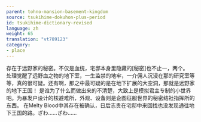 ```yaml
---
parent: tohno-mansion-basement-kingdom
source: tsukihime-dokuhon-plus-period
id: tsukihime-dictionary-revised
language: zh
weight: 65
translation: "vt789123"
category:
- place
---
```


存在于远野家的秘密。不仅是血统，宅邸本身里隐藏的[秘密]也不止一，两个。
处理觉醒了远野血之物的地下室，一生监禁的地牢，一介佣人沉浸在那的研究室等等，真的很可疑。还有啊，那之中最可疑的是在地下扩展的大空洞，那就是远野家的地下王国！
是谁为了什么而做出来的不清楚，大致上是模拟君主专制的小世界吧。为暴发户设计的核避难所，外观、设备则是企图征服世界的秘密结社指挥所的东西。
在Melty Blood中其存在被确认，日后志贵在宅邸中来回找也没发现通往地下王国的路。ざわ……ざわ……
